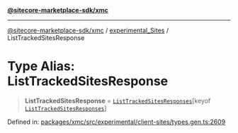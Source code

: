 [**@sitecore-marketplace-sdk/xmc**](../../../../README.md)

***

[@sitecore-marketplace-sdk/xmc](../../../../README.md) / [experimental\_Sites](../README.md) / ListTrackedSitesResponse

# Type Alias: ListTrackedSitesResponse

> **ListTrackedSitesResponse** = [`ListTrackedSitesResponses`](ListTrackedSitesResponses.md)\[keyof [`ListTrackedSitesResponses`](ListTrackedSitesResponses.md)\]

Defined in: [packages/xmc/src/experimental/client-sites/types.gen.ts:2609](https://github.com/Sitecore/marketplace-sdk/blob/main/packages/xmc/src/experimental/client-sites/types.gen.ts#L2609)
